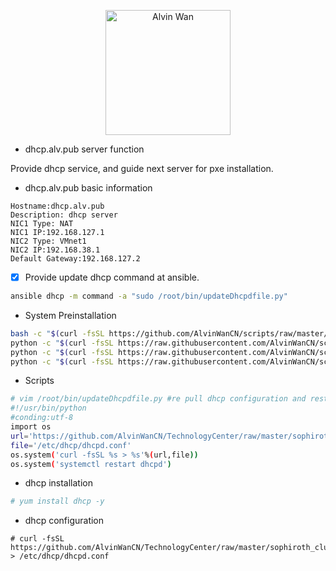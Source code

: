 
<p align='center'> <a href='https://github.com/alvinwancn' target="_blank"> <img src='https://github.com/AlvinWanCN/life-record/raw/master/images/etlucency.png' alt='Alvin Wan' width=200></a></p>

- dhcp.alv.pub server function

Provide dhcp service, and guide next server for pxe installation.

- dhcp.alv.pub basic information
```
Hostname:dhcp.alv.pub
Description: dhcp server
NIC1 Type: NAT
NIC1 IP:192.168.127.1
NIC2 Type: VMnet1
NIC2 IP:192.168.38.1
Default Gateway:192.168.127.2
```

- [x] Provide update dhcp command at ansible.
```bash
ansible dhcp -m command -a "sudo /root/bin/updateDhcpdfile.py"
```

- System Preinstallation
```bash
bash -c "$(curl -fsSL https://github.com/AlvinWanCN/scripts/raw/master/common_tools/disableSeAndFir.sh)" #自定义脚本的方式关闭防火墙
python -c "$(curl -fsSL https://raw.githubusercontent.com/AlvinWanCN/scripts/master/common_tools/pullLocalYum.py)" #添加本地yum仓库
python -c "$(curl -fsSL https://raw.githubusercontent.com/AlvinWanCN/scripts/master/common_tools/joinNatashaLDAP.py)" #加入到我的ldap
python -c "$(curl -fsSL https://raw.githubusercontent.com/AlvinWanCN/scripts/master/shell/pxe/set_hostname.py)" #根据ip修改主机名
```

- Scripts
```bash
# vim /root/bin/updateDhcpdfile.py #re pull dhcp configuration and restart dhcp service.
#!/usr/bin/python
#conding:utf-8
import os
url='https://github.com/AlvinWanCN/TechnologyCenter/raw/master/sophiroth_cluster/dhcp.alv.pub/dhcpd.conf'
file='/etc/dhcp/dhcpd.conf'
os.system('curl -fsSL %s > %s'%(url,file))
os.system('systemctl restart dhcpd')

```

- dhcp installation
```bash
# yum install dhcp -y
```

- dhcp configuration

```sybase
# curl -fsSL https://github.com/AlvinWanCN/TechnologyCenter/raw/master/sophiroth_cluster/dhcp.alv.pub/dhcpd.conf > /etc/dhcp/dhcpd.conf
```

